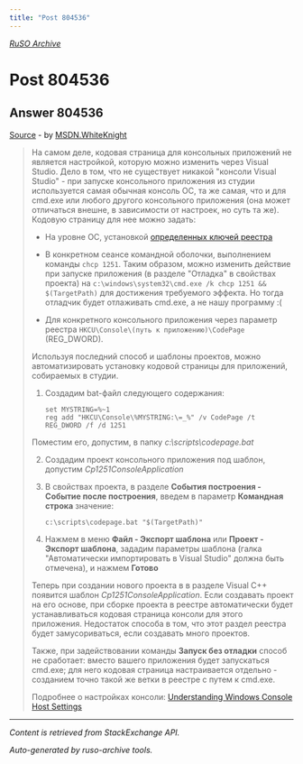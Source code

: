 ```yaml
---
title: "Post 804536"
---
```

<p><i><a href="https://github.com/MSDN-WhiteKnight/ruso-archive/">RuSO Archive</a></i></p>
<h1>Post 804536</h1>
<h2>Answer 804536</h2>
<p><a href="https://ru.stackoverflow.com/a/804536/">Source</a> - by <a href="https://ru.stackoverflow.com/users/240512/msdn-whiteknight">MSDN.WhiteKnight</a></p>
<blockquote>
<p>На самом деле, кодовая страница для консольных приложений не является настройкой, которую можно изменить через Visual Studio. Дело в том, что не существует никакой "консоли Visual Studio" - при запуске консольного приложения из студии используется самая обычная консоль ОС, та же самая, что и для cmd.exe или любого другого консольного приложения (она может отличаться внешне, в зависимости от настроек, но суть та же). Кодовую страницу для нее можно задать: </p>

<ul>
<li><p>На уровне ОС, установкой <a href="https://superuser.com/questions/269818/change-default-code-page-of-windows-console-to-utf-8">определенных ключей реестра</a></p></li>
<li><p>В конкретном сеансе командной оболочки, выполнением команды <code>chcp 1251</code>. Таким образом, можно изменить действие при запуске приложения (в разделе "Отладка" в свойствах проекта) на <code>c:\windows\system32\cmd.exe /k chcp 1251 &amp;&amp; $(TargetPath)</code> для достижения требуемого эффекта. Но тогда отладчик будет отлаживать cmd.exe, а не нашу программу :(</p></li>
<li><p>Для конкретного консольного приложения через параметр реестра <code>HKCU\Console\(путь к приложению)\CodePage</code> (REG_DWORD). </p></li>
</ul>

<p>Используя последний способ и шаблоны проектов, можно автоматизировать установку кодовой страницы для приложений, собираемых в студии. </p>

<ol>
<li><p>Создадим bat-файл следующего содержания:</p>

<pre><code>set MYSTRING=%~1
reg add "HKCU\Console\%MYSTRING:\=_%" /v CodePage /t REG_DWORD /f /d 1251
</code></pre></li>
</ol>

<p>Поместим его, допустим, в папку <em>c:\scripts\codepage.bat</em></p>

<ol start="2">
<li><p>Создадим проект консольного приложения под шаблон, допустим <em>Cp1251ConsoleApplication</em>  </p></li>
<li><p>В свойствах проекта, в разделе <strong>События построения - Событие после построения</strong>, введем в параметр <strong>Командная строка</strong> значение: </p>

<pre><code>c:\scripts\codepage.bat "$(TargetPath)"
</code></pre></li>
<li><p>Нажмем в меню <strong>Файл - Экспорт шаблона</strong> или <strong>Проект - Экспорт шаблона</strong>, зададим параметры шаблона (галка "Автоматически импортировать в Visual Studio" должна быть отмечена), и нажмем <strong>Готово</strong></p></li>
</ol>

<p>Теперь при создании нового проекта в в разделе Visual C++ появится шаблон <em>Cp1251ConsoleApplication</em>. Если создавать проект на его основе, при сборке проекта в реестре автоматически будет устанавливаться кодовая страница консоли для этого приложения. Недостаток способа в том, что этот раздел реестра будет замусориваться, если создавать много проектов.</p>

<p>Также, при задействовании команды <strong>Запуск без отладки</strong> способ не сработает: вместо вашего приложения будет запускаться cmd.exe; для него кодовая страница настраивается отдельно - созданием точно такой же ветки в реестре с путем к cmd.exe.</p>

<p>Подробнее о настройках консоли: <a href="https://blogs.msdn.microsoft.com/commandline/2017/06/20/understanding-windows-console-host-settings/" rel="nofollow noreferrer">Understanding Windows Console Host Settings</a></p>

</blockquote>
<hr/>
<p><i>Content is retrieved from StackExchange API. </i></p>
<p><i>Auto-generated by ruso-archive tools. </i></p>
